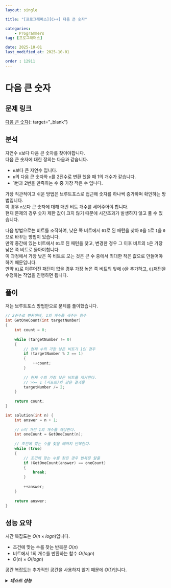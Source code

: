 ```yaml
---
layout: single

title: "[프로그래머스][C++] 다음 큰 숫자"

categories:
    - Programmers
tag: [프로그래머스]

date: 2025-10-01
last_modified_at: 2025-10-01

order : 12911
---
```


# 다음 큰 숫자

## 문제 링크

[다음 큰 숫자](https://school.programmers.co.kr/learn/courses/30/lessons/12911){: target="_blank"}

## 분석

자연수 `n`보다 다음 큰 숫자를 찾아야합니다.  
다음 큰 숫자에 대한 정의는 다음과 같습니다.

- `n`보다 큰 자연수 입니다.
- `n`의 다음 큰 숫자와 `n`를 2진수로 변환 했을 때 1의 개수가 같습니다.
- 1번과 2번을 만족하는 수 중 가장 작은 수 입니다.

가장 직관적이고 쉬운 방법은 브루트포스로 접근해 숫자를 하나씩 증가하며 확인하는 방법입니다.  
이 경우 `n`보다 큰 숫자에 대해 매번 비트 개수를 세어주어야 합니다.  
현재 문제의 경우 숫자 제한 값이 크지 않기 때문에 시간초과가 발생하지 않고 풀 수 있습니다.

다음 방법으로는 비트를 조작하여, 낮은 쪽 비트에서 `01`로 된 패턴을 찾아 `0`을 `1`로 `1`을 `0`으로 바꾸는 방법이 있습니다.  
만약 중간에 있는 비트에서 `01`로 된 패턴을 찾고, 변경한 경우 그 이후 비트의 `1`은 가장 낮은 쪽 비트로 몰아야합니다.  
이 과정에서 가장 낮은 쪽 비트로 모는 것은 큰 수 중에서 최대한 작은 값으로 만들어야하기 때문입니다.  
만약 `01`로 이루어진 패턴이 없을 경우 가장 높은 쪽 비트의 앞에 `0`을 추가하고, `01`패턴을 수정하는 작업을 진행하면 됩니다.

## 풀이

저는 브루트포스 방법만으로 문제를 풀이했습니다.

```cpp
// 2진수로 변환하며, 1의 개수를 세주는 함수
int GetOneCount(int targetNumber)
{
    int count = 0;
    
    while (targetNumber != 0)
    {
        // 현재 수의 가장 낮은 비트가 1인 경우
        if (targetNumber % 2 == 1)
        {
            ++count;
        }
        
        // 현재 수의 가장 낮은 비트를 제거한다.
        // >>= 1 (시프트)와 같은 결과물
        targetNumber /= 2;
    }
    
    return count;
}

int solution(int n) {
    int answer = n + 1;
    
    // n이 가진 1의 개수를 캐싱한다.
    int oneCount = GetOneCount(n);
    
    // 조건에 맞는 수를 찾을 때까지 반복한다.
    while (true)
    {
        // 조건에 맞는 수를 찾은 경우 반복문 탈출
        if (GetOneCount(answer) == oneCount)
        {
            break;
        }
        
        ++answer;
    }
    
    return answer;
}
```

## 성능 요약

시간 복잡도는 $O(n \times log n)$입니다.

- 조건에 맞는 수를 찾는 반복문 $O(n)$
- 비트에서 1의 개수를 반환하는 함수 $O(log n)$
- $O(n) \times O(log n)$

공간 복잡도는 추가적인 공간을 사용하지 않기 때문에 $O(1)$입니다.

<details>
<summary><h5 style="display: inline;">테스트 성능</h5></summary>
<div markdown="1">

정확성 테스트

테스트 1 〉 통과 (0.01ms, 4.2MB)  
테스트 2 〉 통과 (0.01ms, 4.21MB)  
테스트 3 〉 통과 (0.01ms, 4.21MB)  
테스트 4 〉 통과 (0.01ms, 4.22MB)  
테스트 5 〉 통과 (0.01ms, 4.21MB)  
테스트 6 〉 통과 (0.01ms, 4.14MB)  
테스트 7 〉 통과 (0.01ms, 4.21MB)  
테스트 8 〉 통과 (0.01ms, 4.21MB)  
테스트 9 〉 통과 (0.01ms, 4.15MB)  
테스트 10 〉 통과 (0.01ms, 4.22MB)  
테스트 11 〉 통과 (0.01ms, 4.45MB)  
테스트 12 〉 통과 (0.01ms, 4.21MB)  
테스트 13 〉 통과 (0.01ms, 4.15MB)  
테스트 14 〉 통과 (0.01ms, 4.17MB)  

효율성 테스트

테스트 1 〉 통과 (0.01ms, 3.79MB)  
테스트 2 〉 통과 (0.01ms, 3.81MB)  
테스트 3 〉 통과 (0.01ms, 3.81MB)  
테스트 4 〉 통과 (0.01ms, 3.82MB)  
테스트 5 〉 통과 (0.01ms, 3.82MB)  
테스트 6 〉 통과 (0.01ms, 3.54MB)  

</div>
</details>